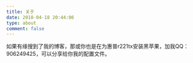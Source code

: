 ```yaml
---
title: 关于
date: 2018-04-18 20:44:06
type: about
comment: false
---
```


如果有缘搜到了我的博客，那或你也是在为惠普r221tx安装黑苹果，加我QQ：906249425，可以分享给你我的配置文件。
